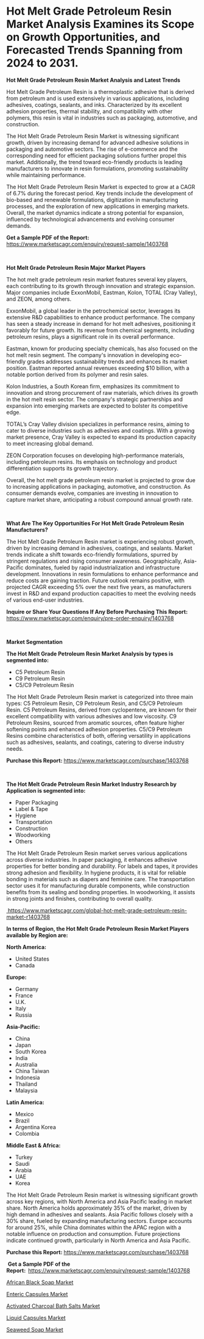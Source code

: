 <p><h1>Hot Melt Grade Petroleum Resin Market Analysis Examines its Scope on Growth Opportunities, and Forecasted Trends Spanning from 2024 to 2031.</h1></p><p><strong>Hot Melt Grade Petroleum Resin Market Analysis and Latest Trends</strong></p>
<p><p>Hot Melt Grade Petroleum Resin is a thermoplastic adhesive that is derived from petroleum and is used extensively in various applications, including adhesives, coatings, sealants, and inks. Characterized by its excellent adhesion properties, thermal stability, and compatibility with other polymers, this resin is vital in industries such as packaging, automotive, and construction.</p><p>The Hot Melt Grade Petroleum Resin Market is witnessing significant growth, driven by increasing demand for advanced adhesive solutions in packaging and automotive sectors. The rise of e-commerce and the corresponding need for efficient packaging solutions further propel this market. Additionally, the trend toward eco-friendly products is leading manufacturers to innovate in resin formulations, promoting sustainability while maintaining performance.</p><p>The Hot Melt Grade Petroleum Resin Market is expected to grow at a CAGR of 6.7% during the forecast period. Key trends include the development of bio-based and renewable formulations, digitization in manufacturing processes, and the exploration of new applications in emerging markets. Overall, the market dynamics indicate a strong potential for expansion, influenced by technological advancements and evolving consumer demands.</p></p>
<p><strong>Get a Sample PDF of the Report:&nbsp;</strong> <a href="https://www.marketscagr.com/enquiry/request-sample/1403768?utm_campaign=1186&utm_medium=2&utm_source=Github&utm_content=ia&utm_term=23102024&utm_id=hot-melt-grade-petroleum-resin">https://www.marketscagr.com/enquiry/request-sample/1403768</a></p>
<p>&nbsp;</p>
<p><strong>Hot Melt Grade Petroleum Resin Major Market Players</strong></p>
<p><p>The hot melt grade petroleum resin market features several key players, each contributing to its growth through innovation and strategic expansion. Major companies include ExxonMobil, Eastman, Kolon, TOTAL (Cray Valley), and ZEON, among others.</p><p>ExxonMobil, a global leader in the petrochemical sector, leverages its extensive R&D capabilities to enhance product performance. The company has seen a steady increase in demand for hot melt adhesives, positioning it favorably for future growth. Its revenue from chemical segments, including petroleum resins, plays a significant role in its overall performance.</p><p>Eastman, known for producing specialty chemicals, has also focused on the hot melt resin segment. The company's innovation in developing eco-friendly grades addresses sustainability trends and enhances its market position. Eastman reported annual revenues exceeding $10 billion, with a notable portion derived from its polymer and resin sales.</p><p>Kolon Industries, a South Korean firm, emphasizes its commitment to innovation and strong procurement of raw materials, which drives its growth in the hot melt resin sector. The company's strategic partnerships and expansion into emerging markets are expected to bolster its competitive edge.</p><p>TOTAL’s Cray Valley division specializes in performance resins, aiming to cater to diverse industries such as adhesives and coatings. With a growing market presence, Cray Valley is expected to expand its production capacity to meet increasing global demand.</p><p>ZEON Corporation focuses on developing high-performance materials, including petroleum resins. Its emphasis on technology and product differentiation supports its growth trajectory.</p><p>Overall, the hot melt grade petroleum resin market is projected to grow due to increasing applications in packaging, automotive, and construction. As consumer demands evolve, companies are investing in innovation to capture market share, anticipating a robust compound annual growth rate.</p></p>
<p>&nbsp;</p>
<p><strong>What Are The Key Opportunities For Hot Melt Grade Petroleum Resin Manufacturers?</strong></p>
<p><p>The Hot Melt Grade Petroleum Resin market is experiencing robust growth, driven by increasing demand in adhesives, coatings, and sealants. Market trends indicate a shift towards eco-friendly formulations, spurred by stringent regulations and rising consumer awareness. Geographically, Asia-Pacific dominates, fueled by rapid industrialization and infrastructure development. Innovations in resin formulations to enhance performance and reduce costs are gaining traction. Future outlook remains positive, with projected CAGR exceeding 5% over the next five years, as manufacturers invest in R&D and expand production capacities to meet the evolving needs of various end-user industries.</p></p>
<p><strong>Inquire or Share Your Questions If Any Before Purchasing This Report:</strong> <a href="https://www.marketscagr.com/enquiry/pre-order-enquiry/1403768?utm_campaign=1186&utm_medium=2&utm_source=Github&utm_content=ia&utm_term=23102024&utm_id=hot-melt-grade-petroleum-resin">https://www.marketscagr.com/enquiry/pre-order-enquiry/1403768</a></p>
<p>&nbsp;</p>
<p><strong>Market Segmentation</strong></p>
<p><strong>The Hot Melt Grade Petroleum Resin Market Analysis by types is segmented into:</strong></p>
<p><ul><li>C5 Petroleum Resin</li><li>C9 Petroleum Resin</li><li>C5/C9 Petroleum Resin</li></ul></p>
<p><p>The Hot Melt Grade Petroleum Resin market is categorized into three main types: C5 Petroleum Resin, C9 Petroleum Resin, and C5/C9 Petroleum Resin. C5 Petroleum Resins, derived from cyclopentene, are known for their excellent compatibility with various adhesives and low viscosity. C9 Petroleum Resins, sourced from aromatic sources, often feature higher softening points and enhanced adhesion properties. C5/C9 Petroleum Resins combine characteristics of both, offering versatility in applications such as adhesives, sealants, and coatings, catering to diverse industry needs.</p></p>
<p><strong>Purchase this Report:&nbsp;</strong><a href="https://www.marketscagr.com/purchase/1403768?utm_campaign=1186&utm_medium=2&utm_source=Github&utm_content=ia&utm_term=23102024&utm_id=hot-melt-grade-petroleum-resin">https://www.marketscagr.com/purchase/1403768</a></p>
<p>&nbsp;</p>
<p><strong>The Hot Melt Grade Petroleum Resin Market Industry Research by Application is segmented into:</strong></p>
<p><ul><li>Paper Packaging</li><li>Label & Tape</li><li>Hygiene</li><li>Transportation</li><li>Construction</li><li>Woodworking</li><li>Others</li></ul></p>
<p><p>The Hot Melt Grade Petroleum Resin market serves various applications across diverse industries. In paper packaging, it enhances adhesive properties for better bonding and durability. For labels and tapes, it provides strong adhesion and flexibility. In hygiene products, it is vital for reliable bonding in materials such as diapers and feminine care. The transportation sector uses it for manufacturing durable components, while construction benefits from its sealing and bonding properties. In woodworking, it assists in strong joints and finishes, contributing to overall quality.</p></p>
<p><a href="https://www.marketscagr.com/global-hot-melt-grade-petroleum-resin-market-r1403768?utm_campaign=1186&utm_medium=2&utm_source=Github&utm_content=ia&utm_term=23102024&utm_id=hot-melt-grade-petroleum-resin">&nbsp;https://www.marketscagr.com/global-hot-melt-grade-petroleum-resin-market-r1403768</a></p>
<p><strong>In terms of Region, the Hot Melt Grade Petroleum Resin Market Players available by Region are:</strong></p>
<p>
    <p> <strong> North America: </strong>
        <ul>
            <li>United States</li>
            <li>Canada</li>
        </ul>
        </p> 
    <p> <strong> Europe: </strong>
        <ul>
            <li>Germany</li>
            <li>France</li>
            <li>U.K.</li>
            <li>Italy</li>
            <li>Russia</li>
        </ul>
        </p> 
    <p> <strong> Asia-Pacific: </strong>
        <ul>
            <li>China</li>
            <li>Japan</li>
            <li>South Korea</li>
            <li>India</li>
            <li>Australia</li>
            <li>China Taiwan</li>
            <li>Indonesia</li>
            <li>Thailand</li>
            <li>Malaysia</li>
        </ul>
        </p> 
    <p> <strong> Latin America: </strong>
        <ul>
            <li>Mexico</li>
            <li>Brazil</li>
            <li>Argentina Korea</li>
            <li>Colombia</li>
        </ul>
        </p> 
    <p> <strong> Middle East & Africa: </strong>
        <ul>
            <li>Turkey</li>
            <li>Saudi</li>
            <li>Arabia</li>
            <li>UAE</li>
            <li>Korea</li>
        </ul>
    </p>
    </p>
<p><p>The Hot Melt Grade Petroleum Resin market is witnessing significant growth across key regions, with North America and Asia Pacific leading in market share. North America holds approximately 35% of the market, driven by high demand in adhesives and sealants. Asia Pacific follows closely with a 30% share, fueled by expanding manufacturing sectors. Europe accounts for around 25%, while China dominates within the APAC region with a notable influence on production and consumption. Future projections indicate continued growth, particularly in North America and Asia Pacific.</p></p>
<p><strong>Purchase this Report: </strong><a href="https://www.marketscagr.com/purchase/1403768?utm_campaign=1186&utm_medium=2&utm_source=Github&utm_content=ia&utm_term=23102024&utm_id=hot-melt-grade-petroleum-resin">https://www.marketscagr.com/purchase/1403768</a></p>
<p>&nbsp;<strong>Get a Sample PDF of the Report:&nbsp;&nbsp;</strong><a href="https://www.marketscagr.com/enquiry/request-sample/1403768?utm_campaign=1186&utm_medium=2&utm_source=Github&utm_content=ia&utm_term=23102024&utm_id=hot-melt-grade-petroleum-resin">https://www.marketscagr.com/enquiry/request-sample/1403768</a></p>
<p><strong></strong></p>
<p><p><a href="https://www.linkedin.com/pulse/future-trends-global-african-black-soap-market-insights-vaczc?utm_campaign=1186&utm_medium=2&utm_source=Github&utm_content=ia&utm_term=23102024&utm_id=hot-melt-grade-petroleum-resin">African Black Soap Market</a></p><p><a href="https://github.com/deshawnj39lau/Market-Research-Report-List-1/blob/main/enteric-capsules-market.md?utm_campaign=1186&utm_medium=2&utm_source=Github&utm_content=ia&utm_term=23102024&utm_id=hot-melt-grade-petroleum-resin">Enteric Capsules Market</a></p><p><a href="https://www.linkedin.com/pulse/activated-charcoal-bath-salts-spectrum-usage-patterns-lcxdc?utm_campaign=1186&utm_medium=2&utm_source=Github&utm_content=ia&utm_term=23102024&utm_id=hot-melt-grade-petroleum-resin">Activated Charcoal Bath Salts Market</a></p><p><a href="https://github.com/elenif62bh/Market-Research-Report-List-1/blob/main/liquid-capsules-market.md?utm_campaign=1186&utm_medium=2&utm_source=Github&utm_content=ia&utm_term=23102024&utm_id=hot-melt-grade-petroleum-resin">Liquid Capsules Market</a></p><p><a href="https://www.linkedin.com/pulse/seaweed-soap-market-regional-outlook-competition-2024-2031-zakupka-o41ue?utm_campaign=1186&utm_medium=2&utm_source=Github&utm_content=ia&utm_term=23102024&utm_id=hot-melt-grade-petroleum-resin">Seaweed Soap Market</a></p></p>